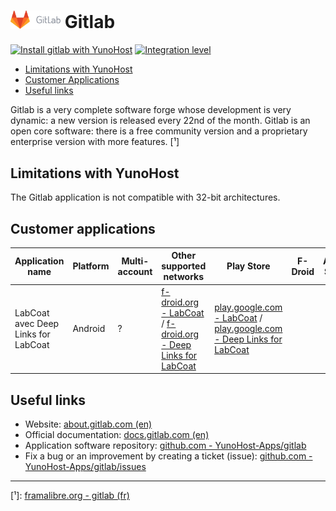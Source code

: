 # <img src="/images/gitlab_logo.svg" width="80px" alt="Gitlab's logo"> Gitlab

[![Install gitlab with YunoHost](https://install-app.yunohost.org/install-with-yunohost.png)](https://install-app.yunohost.org/?app=gitlab) [![Integration level](https://dash.yunohost.org/integration/gitlab.svg)](https://dash.yunohost.org/appci/app/gitlab)

- [Limitations with YunoHost](#limitations-with-yunohost)
- [Customer Applications](#Customer-applications)
- [Useful links](#useful-links)

Gitlab is a very complete software forge whose development is very dynamic: a new version is released every 22nd of the month. Gitlab is an open core software: there is a free community version and a proprietary enterprise version with more features. [¹]

## Limitations with YunoHost

The Gitlab application is not compatible with 32-bit architectures.

## Customer applications

| Application name | Platform | Multi-account | Other supported networks | Play Store | F-Droid | Apple Store | *Other* |
|------------------|----------|---------------|--------------------------|------------|---------|-------------|---------|
| LabCoat avec Deep Links for LabCoat | Android | ? | [f-droid.org - LabCoat](https://f-droid.org/fr/packages/com.commit451.gitlab/) / [f-droid.org - Deep Links for LabCoat](https://f-droid.org/fr/packages/com.nomadlabs.labcoat.deeplinks/) | [play.google.com - LabCoat](https://play.google.com/store/apps/details?id=com.commit451.gitlab) / [play.google.com - Deep Links for LabCoat](https://play.google.com/store/apps/details?id=com.nomadlabs.labcoat.deeplinks) |

## Useful links

+ Website: [about.gitlab.com (en)](https://about.gitlab.com/)
+ Official documentation: [docs.gitlab.com (en)](https://docs.gitlab.com/)
+ Application software repository: [github.com - YunoHost-Apps/gitlab](https://github.com/YunoHost-Apps/gitlab_ynh)
+ Fix a bug or an improvement by creating a ticket (issue): [github.com -YunoHost-Apps/gitlab/issues](https://github.com/YunoHost-Apps/gitlab_ynh/issues)

------

[¹]: [framalibre.org - gitlab (fr)](https://framalibre.org/content/gitlab)

